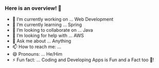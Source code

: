 ### Here is an overview! 👋

- 🔭 I’m currently working on ... Web Development
- 🌱 I’m currently learning ... Spring
- 👯 I’m looking to collaborate on ... Java
- 🤔 I’m looking for help with ... AWS
- 💬 Ask me about ... Anything
- 📫 How to reach me: ... 
- 😄 Pronouns: ... He/Him
- ⚡ Fun fact: ... Coding and Developing Apps is Fun and a Fact too 🤪!
